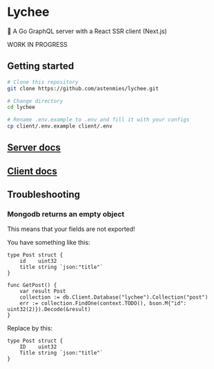# Lychee
👻 A Go GraphQL server with a React SSR client (Next.js)

WORK IN PROGRESS

## Getting started

```bash
# Clone this repository
git clone https://github.com/astenmies/lychee.git

# Change directory
cd lychee

# Rename .env.example to .env and fill it with your configs
cp client/.env.example client/.env
```

## [Server docs](./server)

## [Client docs](./client)


## Troubleshooting

### Mongodb returns an empty object
This means that your fields are not exported!

You have something like this:

```
type Post struct {
	id    uint32
	title string `json:"title"`
}

func GetPost() {
    var result Post
	collection := db.Client.Database("lychee").Collection("post")
	err := collection.FindOne(context.TODO(), bson.M{"id": uint32(2)}).Decode(&result)
}
```

Replace by this:

```
type Post struct {
	ID    uint32
	Title string `json:"title"`
}
```
